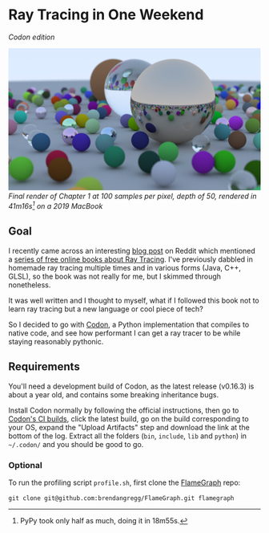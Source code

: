 # Ray Tracing in One Weekend
_Codon edition_

![](chapter1.png)
_Final render of Chapter 1 at 100 samples per pixel, depth of 50, rendered in 41m16s[^1] on a 2019 MacBook_

[^1]: PyPy took only half as much, doing it in 18m55s.

## Goal

I recently came across an interesting [blog post](https://16bpp.net/blog/post/the-performance-impact-of-cpp-final-keyword/) on Reddit which mentioned a [series of free online books about Ray Tracing](https://raytracing.github.io/). I've previously dabbled in homemade ray tracing multiple times and in various forms (Java, C++, GLSL), so the book was not really for me, but I skimmed through nonetheless.

It was well written and I thought to myself, what if I followed this book not to learn ray tracing but a new language or cool piece of tech?

So I decided to go with [Codon](https://github.com/exaloop/codon), a Python implementation that compiles to native code, and see how performant I can get a ray tracer to be while staying reasonably pythonic.

## Requirements

You'll need a development build of Codon, as the latest release (v0.16.3) is about a year old, and contains some breaking inheritance bugs.

Install Codon normally by following the official instructions, then go to [Codon's CI builds](https://github.com/exaloop/codon/actions/workflows/ci.yml), click the latest build, go on the build corresponding to your OS, expand the "Upload Artifacts" step and download the link at the bottom of the log. Extract all the folders (`bin`, `include`, `lib` and `python`) in `~/.codon/` and you should be good to go.

### Optional

To run the profiling script `profile.sh`, first clone the [FlameGraph](https://github.com/brendangregg/FlameGraph) repo:

```
git clone git@github.com:brendangregg/FlameGraph.git flamegraph
```
